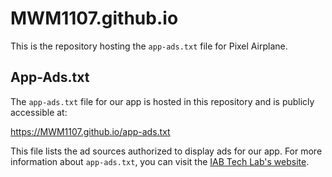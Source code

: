 # MWM1107.github.io

This is the repository hosting the `app-ads.txt` file for Pixel Airplane.

## App-Ads.txt

The `app-ads.txt` file for our app is hosted in this repository and is publicly accessible at:

https://MWM1107.github.io/app-ads.txt

This file lists the ad sources authorized to display ads for our app. For more information about `app-ads.txt`, you can visit the [IAB Tech Lab's website](https://iabtechlab.com/ads-txt/).
